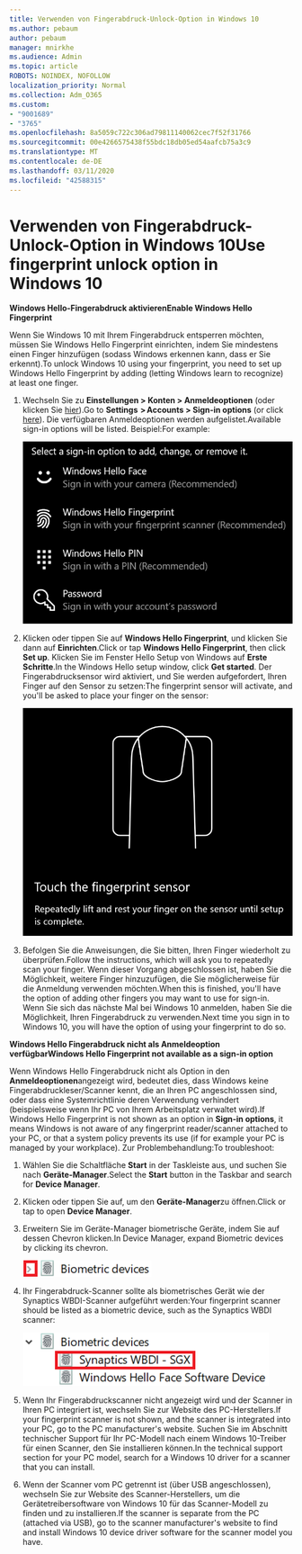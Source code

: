 ```yaml
---
title: Verwenden von Fingerabdruck-Unlock-Option in Windows 10
ms.author: pebaum
author: pebaum
manager: mnirkhe
ms.audience: Admin
ms.topic: article
ROBOTS: NOINDEX, NOFOLLOW
localization_priority: Normal
ms.collection: Adm_O365
ms.custom:
- "9001689"
- "3765"
ms.openlocfilehash: 8a5059c722c306ad79811140062cec7f52f31766
ms.sourcegitcommit: 00e4266575438f55bdc18db05ed54aafcb75a3c9
ms.translationtype: MT
ms.contentlocale: de-DE
ms.lasthandoff: 03/11/2020
ms.locfileid: "42588315"
---
```

# <a name="use-fingerprint-unlock-option-in-windows-10"></a><span data-ttu-id="e6a98-102">Verwenden von Fingerabdruck-Unlock-Option in Windows 10</span><span class="sxs-lookup"><span data-stu-id="e6a98-102">Use fingerprint unlock option in Windows 10</span></span>

<span data-ttu-id="e6a98-103">**Windows Hello-Fingerabdruck aktivieren**</span><span class="sxs-lookup"><span data-stu-id="e6a98-103">**Enable Windows Hello Fingerprint**</span></span>

<span data-ttu-id="e6a98-104">Wenn Sie Windows 10 mit Ihrem Fingerabdruck entsperren möchten, müssen Sie Windows Hello Fingerprint einrichten, indem Sie mindestens einen Finger hinzufügen (sodass Windows erkennen kann, dass er Sie erkennt).</span><span class="sxs-lookup"><span data-stu-id="e6a98-104">To unlock Windows 10 using your fingerprint, you need to set up Windows Hello Fingerprint by adding (letting Windows learn to recognize) at least one finger.</span></span> 

1. <span data-ttu-id="e6a98-105">Wechseln Sie zu **Einstellungen > Konten > Anmeldeoptionen** (oder klicken Sie [hier](ms-settings:signinoptions?activationSource=GetHelp)).</span><span class="sxs-lookup"><span data-stu-id="e6a98-105">Go to **Settings  > Accounts > Sign-in options** (or click [here](ms-settings:signinoptions?activationSource=GetHelp)).</span></span> <span data-ttu-id="e6a98-106">Die verfügbaren Anmeldeoptionen werden aufgelistet.</span><span class="sxs-lookup"><span data-stu-id="e6a98-106">Available sign-in options will be listed.</span></span> <span data-ttu-id="e6a98-107">Beispiel:</span><span class="sxs-lookup"><span data-stu-id="e6a98-107">For example:</span></span>

    ![Anmeldeoptionen.](media/sign-in-options.png)

2. <span data-ttu-id="e6a98-109">Klicken oder tippen Sie auf **Windows Hello Fingerprint**, und klicken Sie dann auf **Einrichten**.</span><span class="sxs-lookup"><span data-stu-id="e6a98-109">Click or tap **Windows Hello Fingerprint**, then click **Set up**.</span></span> <span data-ttu-id="e6a98-110">Klicken Sie im Fenster Hello Setup von Windows auf **Erste Schritte**.</span><span class="sxs-lookup"><span data-stu-id="e6a98-110">In the Windows Hello setup window, click **Get started**.</span></span> <span data-ttu-id="e6a98-111">Der Fingerabdrucksensor wird aktiviert, und Sie werden aufgefordert, Ihren Finger auf den Sensor zu setzen:</span><span class="sxs-lookup"><span data-stu-id="e6a98-111">The fingerprint sensor will activate, and you'll be asked to place your finger on the sensor:</span></span>

   ![Fingerabdrucksensor.](media/fingerprint-sensor.png)

3. <span data-ttu-id="e6a98-113">Befolgen Sie die Anweisungen, die Sie bitten, Ihren Finger wiederholt zu überprüfen.</span><span class="sxs-lookup"><span data-stu-id="e6a98-113">Follow the instructions, which will ask you to repeatedly scan your finger.</span></span> <span data-ttu-id="e6a98-114">Wenn dieser Vorgang abgeschlossen ist, haben Sie die Möglichkeit, weitere Finger hinzuzufügen, die Sie möglicherweise für die Anmeldung verwenden möchten.</span><span class="sxs-lookup"><span data-stu-id="e6a98-114">When this is finished, you'll have the option of adding other fingers you may want to use for sign-in.</span></span> <span data-ttu-id="e6a98-115">Wenn Sie sich das nächste Mal bei Windows 10 anmelden, haben Sie die Möglichkeit, Ihren Fingerabdruck zu verwenden.</span><span class="sxs-lookup"><span data-stu-id="e6a98-115">Next time you sign in to Windows 10, you will have the option of using your fingerprint to do so.</span></span>

<span data-ttu-id="e6a98-116">**Windows Hello Fingerabdruck nicht als Anmeldeoption verfügbar**</span><span class="sxs-lookup"><span data-stu-id="e6a98-116">**Windows Hello Fingerprint not available as a sign-in option**</span></span>

<span data-ttu-id="e6a98-117">Wenn Windows Hello Fingerabdruck nicht als Option in den **Anmeldeoptionen**angezeigt wird, bedeutet dies, dass Windows keine Fingerabdruckleser/Scanner kennt, die an Ihren PC angeschlossen sind, oder dass eine Systemrichtlinie deren Verwendung verhindert (beispielsweise wenn Ihr PC von Ihrem Arbeitsplatz verwaltet wird).</span><span class="sxs-lookup"><span data-stu-id="e6a98-117">If Windows Hello Fingerprint is not shown as an option in **Sign-in options**, it means Windows is not aware of any fingerprint reader/scanner attached to your PC, or that a system policy prevents its use (if for example your PC is managed by your workplace).</span></span> <span data-ttu-id="e6a98-118">Zur Problembehandlung:</span><span class="sxs-lookup"><span data-stu-id="e6a98-118">To troubleshoot:</span></span> 

1. <span data-ttu-id="e6a98-119">Wählen Sie die Schaltfläche **Start** in der Taskleiste aus, und suchen Sie nach **Geräte-Manager**.</span><span class="sxs-lookup"><span data-stu-id="e6a98-119">Select the **Start** button in the Taskbar and search for **Device Manager**.</span></span>

2. <span data-ttu-id="e6a98-120">Klicken oder tippen Sie auf, um den **Geräte-Manager**zu öffnen.</span><span class="sxs-lookup"><span data-stu-id="e6a98-120">Click or tap to open **Device Manager**.</span></span>

3. <span data-ttu-id="e6a98-121">Erweitern Sie im Geräte-Manager biometrische Geräte, indem Sie auf dessen Chevron klicken.</span><span class="sxs-lookup"><span data-stu-id="e6a98-121">In Device Manager, expand Biometric devices by clicking its chevron.</span></span>

   ![Biometrische Geräte.](media/biometric-devices.png)

4. <span data-ttu-id="e6a98-123">Ihr Fingerabdruck-Scanner sollte als biometrisches Gerät wie der Synaptics WBDI-Scanner aufgeführt werden:</span><span class="sxs-lookup"><span data-stu-id="e6a98-123">Your fingerprint scanner should be listed as a biometric device, such as the Synaptics WBDI scanner:</span></span>

   ![Biometrische Geräte.](media/biometric-devices-expanded.png)

5. <span data-ttu-id="e6a98-125">Wenn Ihr Fingerabdruckscanner nicht angezeigt wird und der Scanner in Ihren PC integriert ist, wechseln Sie zur Website des PC-Herstellers.</span><span class="sxs-lookup"><span data-stu-id="e6a98-125">If your fingerprint scanner is not shown, and the scanner is integrated into your PC, go to the PC manufacturer's website.</span></span> <span data-ttu-id="e6a98-126">Suchen Sie im Abschnitt technischer Support für Ihr PC-Modell nach einem Windows 10-Treiber für einen Scanner, den Sie installieren können.</span><span class="sxs-lookup"><span data-stu-id="e6a98-126">In the technical support section for your PC model, search for a Windows 10 driver for a scanner that you can install.</span></span>

6. <span data-ttu-id="e6a98-127">Wenn der Scanner vom PC getrennt ist (über USB angeschlossen), wechseln Sie zur Website des Scanner-Herstellers, um die Gerätetreibersoftware von Windows 10 für das Scanner-Modell zu finden und zu installieren.</span><span class="sxs-lookup"><span data-stu-id="e6a98-127">If the scanner is separate from the PC (attached via USB), go to the scanner manufacturer's website to find and install Windows 10 device driver software for the scanner model you have.</span></span>
